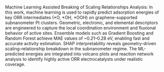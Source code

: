 Machine Learning Assisted Breaking of Scaling Relationships Analysis: In this work, machine learning is used to rapidly predict adsorption energies of key ORR intermediates (*O, *OH, *OOH) on graphene-supported subnanometer Pt clusters. Geometric, electronic, and elemental descriptors are engineered to capture the local coordination environment and fluxional behavior of active sites. Ensemble models such as Gradient Boosting and Random Forest achieve MAE values of ~0.21–0.28 eV, enabling fast and accurate activity estimation. SHAP interpretability reveals geometry-driven scaling-relationship breakdown in the subnanometer regime. The ML-predicted energies are integrated into volcano plots and reaction network analysis to identify highly active ORR electrocatalysts under realistic coverage.
